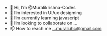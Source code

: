 - 👋 Hi, I’m @Muralikrishna-Codes
- 👀 I’m interested in UI/ux desigming
- 🌱 I’m currently learning javascript
- 💞️ I’m looking to collaborate on ...
- 📫 How to reach me ...murali.ihc@gmail.com

<!---
Muralikrishna-Codes/Muralikrishna-Codes is a ✨ special ✨ repository because its `README.md` (this file) appears on your GitHub profile.
You can click the Preview link to take a look at your changes.
--->
